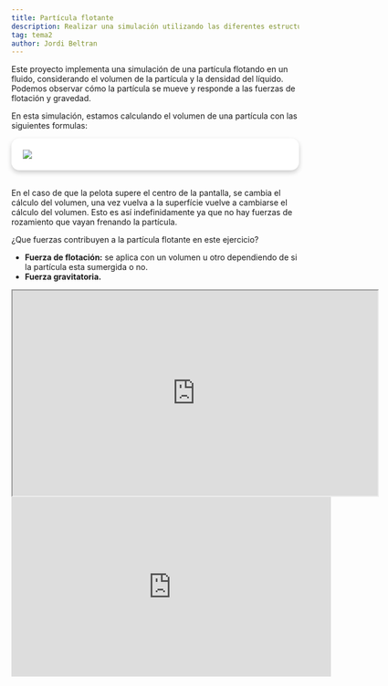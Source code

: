 ```yaml
---
title: Partícula flotante
description: Realizar una simulación utilizando las diferentes estructuras de Masa Muelle y aplicar sobre ellas fuerzas para ver su reacción ante estas. 
tag: tema2
author: Jordi Beltran
---
```


Este proyecto implementa una simulación de una partícula flotando en un fluido, considerando el volumen de la partícula y la densidad del líquido. Podemos observar cómo la partícula se mueve y responde a las fuerzas de flotación y gravedad.

En esta simulación, estamos calculando el volumen de una partícula con las siguientes formulas:

<div style="background-color:#FFFFFF; padding: 20px; border-radius: 14px; box-shadow: 0px 4px 8px 0px rgba(0, 0, 0, 0.2);">
    <img src="/images/flotacion.png">
</div>

<br>

En el caso de que la pelota supere el centro de la pantalla, se cambia el cálculo del volumen, una vez vuelva a la superfície vuelve a cambiarse el cálculo del volumen. Esto es así indefinidamente ya que no hay fuerzas de rozamiento que vayan frenando la partícula.

¿Que fuerzas contribuyen a la partícula flotante en este ejercicio?
- **Fuerza de flotación:** se aplica con un volumen u otro dependiendo de si la partícula esta sumergida o no.
- **Fuerza gravitatoria.**

<div align="center">

<iframe src="https://editor.p5js.org/beltranj/full/ZVtBeTyoX" width="640" height="360"></iframe>

<br>

<iframe width="560" height="315" src="https://www.youtube.com/embed/AFkDD_EeLsc?si=K0LDPyfHStyQCs3j" title="YouTube video player" frameborder="0" allow="accelerometer; autoplay; clipboard-write; encrypted-media; gyroscope; picture-in-picture; web-share" referrerpolicy="strict-origin-when-cross-origin" allowfullscreen></iframe>
</div>
